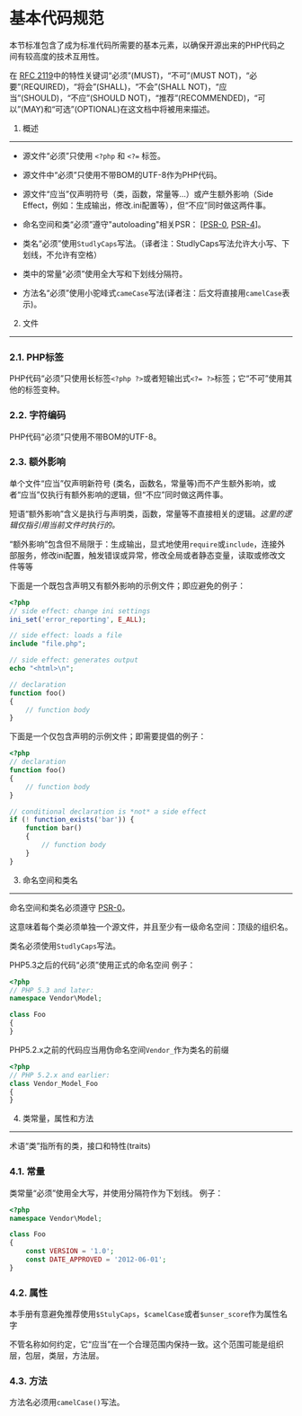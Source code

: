 基本代码规范
=====================

本节标准包含了成为标准代码所需要的基本元素，以确保开源出来的PHP代码之间有较高度的技术互用性。

在 [RFC 2119]中的特性关键词“必须”(MUST)，“不可”(MUST NOT)，“必要”(REQUIRED)，“将会”(SHALL)，“不会”(SHALL NOT)，“应当”(SHOULD)，“不应”(SHOULD NOT)，“推荐”(RECOMMENDED)，“可以”(MAY)和“可选”(OPTIONAL)在这文档中将被用来描述。

[RFC 2119]: http://www.ietf.org/rfc/rfc2119.txt
[PSR-0]: https://github.com/php-fig/fig-standards/blob/master/accepted/PSR-0.md
[PSR-4]: https://github.com/php-fig/fig-standards/blob/master/accepted/PSR-4-autoloader.md


1. 概述
-----------

- 源文件“必须”只使用 `<?php` 和 `<?=` 标签。

- 源文件中“必须”只使用不带BOM的UTF-8作为PHP代码。

- 源文件“应当”仅声明符号（类，函数，常量等...）或产生额外影响（Side Effect，例如：生成输出，修改.ini配置等），但“不应”同时做这两件事。

- 命名空间和类“必须”遵守"autoloading"相关PSR： [[PSR-0], [PSR-4]]。

- 类名“必须”使用`StudlyCaps`写法。（译者注：StudlyCaps写法允许大小写、下划线，不允许有空格）

- 类中的常量“必须”使用全大写和下划线分隔符。

- 方法名“必须”使用小驼峰式`cameCase`写法(译者注：后文将直接用`camelCase`表示)。


2. 文件
--------

### 2.1. PHP标签

PHP代码“必须”只使用长标签`<?php ?>`或者短输出式`<?= ?>`标签；它“不可”使用其他的标签变种。

### 2.2. 字符编码

PHP代码“必须”只使用不带BOM的UTF-8。

### 2.3. 额外影响

单个文件“应当”仅声明新符号 (类名，函数名，常量等)而不产生额外影响，或者“应当”仅执行有额外影响的逻辑，但“不应”同时做这两件事。

短语“额外影响”含义是执行与声明类，函数，常量等不直接相关的逻辑。*这里的逻辑仅指引用当前文件时执行的。*

“额外影响”包含但不局限于：生成输出，显式地使用`require`或`include`，连接外部服务，修改ini配置，触发错误或异常，修改全局或者静态变量，读取或修改文件等等

下面是一个既包含声明又有额外影响的示例文件；即应避免的例子：

```php
<?php
// side effect: change ini settings
ini_set('error_reporting', E_ALL);

// side effect: loads a file
include "file.php";

// side effect: generates output
echo "<html>\n";

// declaration
function foo()
{
    // function body
}
```

下面是一个仅包含声明的示例文件；即需要提倡的例子：

```php
<?php
// declaration
function foo()
{
    // function body
}

// conditional declaration is *not* a side effect
if (! function_exists('bar')) {
    function bar()
    {
        // function body
    }
}
```


3. 命名空间和类名
----------------------------

命名空间和类名必须遵守 [PSR-0]。

这意味着每个类必须单独一个源文件，并且至少有一级命名空间：顶级的组织名。

类名必须使用`StudlyCaps`写法。

PHP5.3之后的代码“必须”使用正式的命名空间
例子：

```php
<?php
// PHP 5.3 and later:
namespace Vendor\Model;

class Foo
{
}
```

PHP5.2.x之前的代码应当用伪命名空间`Vendor_`作为类名的前缀

```php
<?php
// PHP 5.2.x and earlier:
class Vendor_Model_Foo
{
}
```

4. 类常量，属性和方法
-------------------------------------------

术语“类”指所有的类，接口和特性(traits)

### 4.1. 常量

类常量“必须”使用全大写，并使用分隔符作为下划线。
例子：

```php
<?php
namespace Vendor\Model;

class Foo
{
    const VERSION = '1.0';
    const DATE_APPROVED = '2012-06-01';
}
```

### 4.2. 属性

本手册有意避免推荐使用`$StulyCaps`，`$camelCase`或者`$unser_score`作为属性名字

不管名称如何约定，它“应当”在一个合理范围内保持一致。这个范围可能是组织层，包层，类层，方法层。

### 4.3. 方法

方法名必须用`camelCase()`写法。

